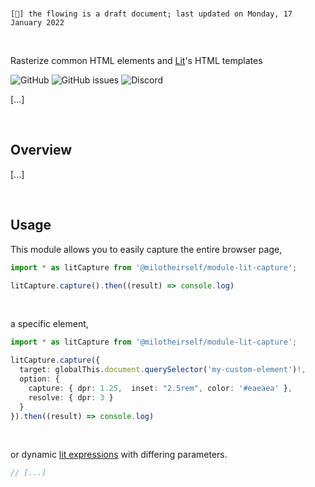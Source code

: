 <br>

`[🔖] the flowing is a draft document; last updated on Monday, 17 January 2022`

<br>

Rasterize common HTML elements and [Lit](https://github.com/lit/lit)'s HTML templates

![GitHub](https://img.shields.io/github/license/MiloTheirself/module-lit-capture?label=License)
![GitHub issues](https://img.shields.io/github/issues/MiloTheirself/module-lit-capture?label=Issues)
![Discord](https://img.shields.io/discord/494388532270465024?label=Discord)

[...]

<br>

<!--## Documentation

Full documentation is available at [applic.dev](https://applic.dev/outline/module-lit-capture).

<br>-->

## Overview

[...]

<br>

## Usage

This module allows you to easily capture the entire browser page, 

```typescript
import * as litCapture from '@milotheirself/module-lit-capture';

litCapture.capture().then((result) => console.log)
```

<br>

a specific element, 

```typescript
import * as litCapture from '@milotheirself/module-lit-capture';

litCapture.capture({ 
  target: globalThis.document.querySelector('my-custom-element')!, 
  option: { 
    capture: { dpr: 1.25,  inset: "2.5rem", color: '#eaeaea' },
    resolve: { dpr: 3 }
  } 
}).then((result) => console.log) 
```

<br>

or dynamic [lit expressions](https://lit.dev/docs/templates/expressions/) with differing parameters.

```typescript
// [...]
```

<!--```typescript
import { html, css, nothing } from 'lit';
import { context } from '@milotheirself/module-html-capture';
import * as litCapture from '@milotheirself/module-lit-capture';

const myAwesomeTemplate = {
  styles: () => css`
    [...]
  `
  render: (option) => html`
    [...]
  `
}

litCapture
  .context({
    target: myAwesomeTemplate, 
    option: { capture: { dpr: 2 } } 
  })
  .capture({
    render: [
       // frame 1
       {
         greeting: ['Hello', 'World'], 
       },

       // frame 2
       {
         greeting: ['And hello', 'GitHub'],
         caption: 'These are HTML-snippets turning into an PNG image format–',
       }
     ]
  })
  .then((result) => console.log)
```-->

<!--### Contributing

Please see [CONTRIBUTING.md]().-->
